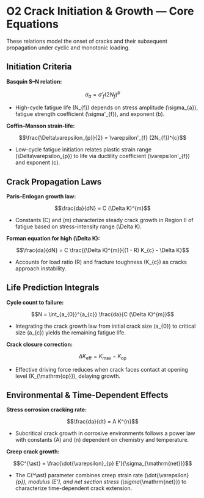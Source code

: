 # O2 Crack Initiation & Growth — Core Equations

These relations model the onset of cracks and their subsequent propagation under cyclic and monotonic loading.

## Initiation Criteria
**Basquin S–N relation:**

$$\sigma_{a} = \sigma'_{f} (2N_{f})^{b}$$

- High-cycle fatigue life \(N_{f}\) depends on stress amplitude \(\sigma_{a}\), fatigue strength coefficient \(\sigma'_{f}\), and exponent \(b\).

**Coffin–Manson strain-life:**

$$\frac{\Delta\varepsilon_{p}}{2} = \varepsilon'_{f} (2N_{f})^{c}$$

- Low-cycle fatigue initiation relates plastic strain range \(\Delta\varepsilon_{p}\) to life via ductility coefficient \(\varepsilon'_{f}\) and exponent \(c\).

## Crack Propagation Laws
**Paris–Erdogan growth law:**

$$\frac{da}{dN} = C (\Delta K)^{m}$$

- Constants \(C\) and \(m\) characterize steady crack growth in Region II of fatigue based on stress-intensity range \(\Delta K\).

**Forman equation for high \(\Delta K\):**

$$\frac{da}{dN} = C \frac{(\Delta K)^{m}}{(1 - R) K_{c} - \Delta K}$$

- Accounts for load ratio \(R\) and fracture toughness \(K_{c}\) as cracks approach instability.

## Life Prediction Integrals
**Cycle count to failure:**

$$N = \int_{a_{0}}^{a_{c}} \frac{da}{C (\Delta K)^{m}}$$

- Integrating the crack growth law from initial crack size \(a_{0}\) to critical size \(a_{c}\) yields the remaining fatigue life.

**Crack closure correction:**

$$\Delta K_{\mathrm{eff}} = K_{\max} - K_{\mathrm{op}}$$

- Effective driving force reduces when crack faces contact at opening level \(K_{\mathrm{op}}\), delaying growth.

## Environmental & Time-Dependent Effects
**Stress corrosion cracking rate:**

$$\frac{da}{dt} = A K^{n}$$

- Subcritical crack growth in corrosive environments follows a power law with constants \(A\) and \(n\) dependent on chemistry and temperature.

**Creep crack growth:**

$$C^{\ast} = \frac{\dot{\varepsilon}_{p} E'}{\sigma_{\mathrm{net}}}$$

- The C\(^\ast\) parameter combines creep strain rate \(\dot{\varepsilon}_{p}\), modulus \(E'\), and net section stress \(\sigma_{\mathrm{net}}\) to characterize time-dependent crack extension.
